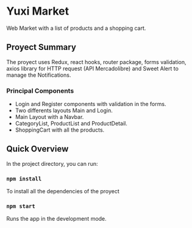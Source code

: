 # Yuxi Market
Web Market with a list of products and a shopping cart.


## Proyect Summary

The proyect uses Redux, react hooks, router package, forms validation, axios library for HTTP request (API Mercadolibre) and Sweet Alert to manage the Notifications.

### Principal Components

* Login and Register components with validation in the forms.
* Two differents layouts Main and Login.
* Main Layout with a Navbar.
* CategoryList, ProductList and ProductDetail.
* ShoppingCart with all the products.


## Quick Overview

In the project directory, you can run:

### `npm install`

To install all the dependencies of the proyect

### `npm start`

Runs the app in the development mode.

